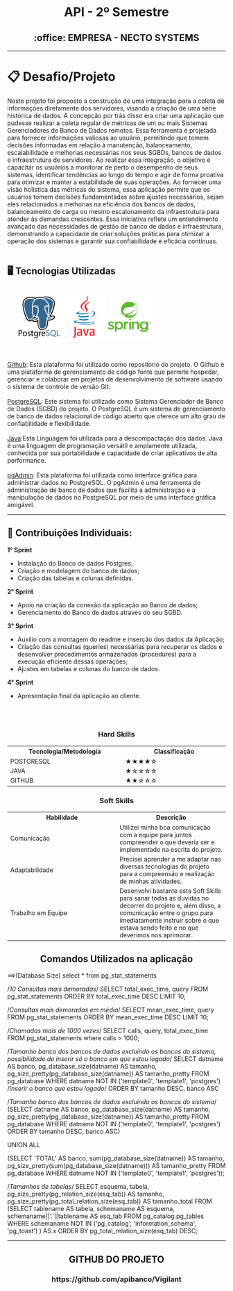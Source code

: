 <h1 align="center"> API -  2º Semestre</h1>
<h2 align="center">:office: EMPRESA - NECTO SYSTEMS</h2>


----------------------------------------------------------------------------------------------------------------------------------------------------------------------------------

# :clipboard: Desafio/Projeto
Neste projeto foi proposto a construção de uma integração para a coleta de informações diretamente dos servidores, visando a criação de uma série histórica de dados. A concepção por trás disso era criar uma aplicação que pudesse realizar a coleta regular de métricas de um ou mais Sistemas Gerenciadores de Banco de Dados remotos. Essa ferramenta é projetada para fornecer informações valiosas ao usuário, permitindo que tomem decisões informadas em relação à manutenção, balanceamento, escalabilidade e melhorias necessárias nos seus SGBDs, bancos de dados e infraestrutura de servidores.
Ao realizar essa integração, o objetivo é capacitar os usuários a monitorar de perto o desempenho de seus sistemas, identificar tendências ao longo do tempo e agir de forma proativa para otimizar e manter a estabilidade de suas operações. Ao fornecer uma visão holística das métricas do sistema, essa aplicação permite que os usuários tomem decisões fundamentadas sobre ajustes necessários, sejam eles relacionados a melhorias na eficiência dos bancos de dados, balanceamento de carga ou mesmo escalonamento da infraestrutura para atender às demandas crescentes.
Essa iniciativa reflete um entendimento avançado das necessidades de gestão de banco de dados e infraestrutura, demonstrando a capacidade de criar soluções práticas para otimizar a operação dos sistemas e garantir sua confiabilidade e eficácia contínuas.
<br></br>
## :desktop_computer: Tecnologias Utilizadas
<ul>
<div style="display: inline_block"><br> 
 <img src="https://github.com/devicons/devicon/blob/master/icons/postgresql/postgresql-original-wordmark.svg" width="100" height="100"/>
 <img src="https://raw.githubusercontent.com/devicons/devicon/1119b9f84c0290e0f0b38982099a2bd027a48bf1/icons/java/java-original-wordmark.svg" width="100"    height="100" />
 <img src="https://github.com/devicons/devicon/blob/master/icons/spring/spring-original-wordmark.svg" width="100" height="100" />
 
</div>
</ul>


 <br></br>
 <a href="https://github.com">Github</a>: Esta plataforma foi utilizado como repositorio do projeto. O Github é uma plataforma de gerenciamento de código fonte que permite hospedar, gerenciar e colaborar em projetos de desenvolvimento de software usando o sistema de controle de versão Git.
<br></br>
<a href="https://www.postgresql.org">PostgreSQL</a>: Este sistema foi utilizado como Sistema Gerenciador de Banco de Dados (SGBD) do projeto. O PostgreSQL é um sistema de gerenciamento de banco de dados relacional de código aberto que oferece um alto grau de confiabilidade e flexibilidade.
<br></br>
<a href="https://www.java.com">Java</a>:Esta Linguagem foi utilizada para a descompactação dos dados. Java é uma linguagem de programação versátil e amplamente utilizada, conhecida por sua portabilidade e capacidade de criar aplicativos de alta performance.
<br></br>
<a href="https://www.pgadmin.org">pgAdmin</a>: Esta plataforma foi utilizada como interface gráfica para administrar dados no PostgreSQL. O pgAdmin é uma ferramenta de administração de banco de dados que facilita a administração e a manipulação de dados no PostgreSQL por meio de uma interface gráfica amigável.



-------------------------------------------------------------------------------------------------------------------------------------------------------------

 ## :dart: Contribuições Individuais: 

 **1° Sprint**
- Instalação do Banco de dados Postgres;
- Criação e modelagem do banco de dados;
- Criação das tabelas e colunas definidas.

 **2° Sprint**  
- Apoio na criação da conexão da aplicação ao Banco de dados;
- Gerenciamento do Banco de dados atraves do seu SGBD.

 **3° Sprint**
 - Auxilio com a montagem do readme e inserção dos dados da Aplicação;
 - Criação das consultas (queries) necessárias para recuperar os dados e desenvolver procedimentos armazenados (procedures) para a execução eficiente dessas operações;
 - Ajustes em tabelas e colunas do banco de dados.

 **4° Sprint**
 - Apresentação final da aplicação ao cliente.
		  
</details>

<br></br>

<h3 align="center"> Hard Skills </h3>
  <table align="center">
    <tr>
      <th width="300px">Tecnologia/Metodologia</th>
      <th width="300px">Classificação</th>
    </tr>
    <tr>
      <td>POSTGRESQL</td>
      <td>★★★★☆</td>
    </tr>	
   <tr>
      <td>JAVA</td>
      <td>★☆☆☆☆</td>
    </tr>
    <tr>
      <td>GITHUB</td>
      <td>★★☆☆☆</td>
    </tr>
  </table>

 <h3 align="center">Soft Skills</h3>
  <table align="center">
    <tr>
      <th width="300px">Habilidade</th>
      <th width="300px">Descrição</th>
    </tr>
    <tr>
      <td>Comunicação</td>
      <td>Utilizei minha boa comunicação com a equipe para juntos compreender o que deveria ser e implementado na escrita do projeto.</td>
    </tr>
    <tr>
      <td>Adaptabilidade</td>
      <td>Precisei aprender a me adaptar nas diversas tecnologias do projeto para a compreensão e realização de minhas atividades.</td>
    </tr>
    <tr>
      <td>Trabalho em Equipe</td>
      <td>Desenvolvi bastante esta Soft Skills para sanar todas as duvidas no decorrer do projeto e, além disso, a comunicação entre o grupo para imediatamente instruir sobre o que estava sendo feito e no que deverimos nos aprimorar.</td>
  </table>

</table>
  <h2 align="center">  Comandos Utilizados  na aplicação </h2>
  <table align="center">
  ==>(Database Size)
select * from pg_stat_statements

/*10 Consultas mais demoradas*/
SELECT total_exec_time, query
FROM pg_stat_statements
ORDER BY total_exec_time
DESC LIMIT 10;

/*Consultas mais demoradas em média*/
SELECT mean_exec_time, query
FROM pg_stat_statements
ORDER BY mean_exec_time
DESC LIMIT 10;

/*Chamadas mais de 1000 vezes*/
SELECT calls, query, total_exec_time
FROM pg_stat_statements
where calls > 1000;

/*Tamanho banco dos bancos de dados excluindo os bancos do sistema, possibilidade de inserir só o banco em que estou logado*/
SELECT
	datname                                   AS banco,
	pg_database_size(datname)                 AS tamanho,
	pg_size_pretty(pg_database_size(datname)) AS tamanho_pretty
FROM pg_database
WHERE datname NOT IN ('template0', 'template1', 'postgres') /*Inserir o banco que estou logado*/
ORDER BY tamanho DESC, banco ASC

/*Tamanho banco dos bancos de dados excluindo os bancos do sistema*/
(SELECT
	datname                                   AS banco,
	pg_database_size(datname)                 AS tamanho,
	pg_size_pretty(pg_database_size(datname)) AS tamanho_pretty
FROM pg_database
WHERE datname NOT IN ('template0', 'template1', 'postgres') 
ORDER BY tamanho DESC, banco ASC)

UNION ALL

(SELECT
	'TOTAL'                                        AS banco,
	sum(pg_database_size(datname))                 AS tamanho,
	pg_size_pretty(sum(pg_database_size(datname))) AS tamanho_pretty
FROM pg_database
WHERE datname NOT IN ('template0', 'template1', 'postgres'));


/*Tamanhos de tabelas*/
SELECT esquema, tabela,
       pg_size_pretty(pg_relation_size(esq_tab)) AS tamanho,
       pg_size_pretty(pg_total_relation_size(esq_tab)) AS tamanho_total
  FROM (SELECT tablename AS tabela,
               schemaname AS esquema,
               schemaname||'.'||tablename AS esq_tab
          FROM pg_catalog.pg_tables
         WHERE schemaname NOT
            IN ('pg_catalog', 'information_schema', 'pg_toast') ) AS x
 ORDER BY pg_total_relation_size(esq_tab) DESC;
 

   
----------------------------------------------------------------------------------------------------------------------------------------------------------------------------------

<h2 align="center"> GITHUB DO PROJETO</h2>

 <h3 align="center">https://github.com/apibanco/Vigilant</h3>
 
